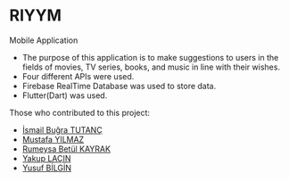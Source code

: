 # RIYYM
Mobile Application

- The purpose of this application is to make suggestions to users in the fields of movies, TV series, books, and music in line with their wishes.
- Four different APIs were used.
- Firebase RealTime Database was used to store data.
- Flutter(Dart) was used.

Those who contributed to this project:
- <a href="https://www.linkedin.com/in/ismail-bugra-tutanc/">İsmail Buğra TUTANÇ</a>
- <a href="https://www.linkedin.com/in/myistaken/">Mustafa YILMAZ</a>
- <a href="https://www.linkedin.com/in/rumeysakyrk/">Rumeysa Betül KAYRAK</a>
- <a href="https://www.linkedin.com/in/yakuplacin/">Yakup LAÇIN</a>
- <a href="https://www.linkedin.com/in/yusufbilginn/">Yusuf BİLGİN</a>
